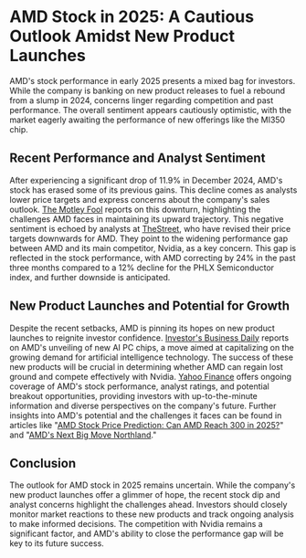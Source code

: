 # AMD Stock in 2025: A Cautious Outlook Amidst New Product Launches

AMD's stock performance in early 2025 presents a mixed bag for investors. While the company is banking on new product releases to fuel a rebound from a slump in 2024, concerns linger regarding competition and past performance.  The overall sentiment appears cautiously optimistic, with the market eagerly awaiting the performance of new offerings like the MI350 chip.

## Recent Performance and Analyst Sentiment

After experiencing a significant drop of 11.9% in December 2024, AMD's stock has erased some of its previous gains. This decline comes as analysts lower price targets and express concerns about the company's sales outlook.  [The Motley Fool](https://www.fool.com/investing/2025/01/08/why-amd-stock-fell-119-in-december-and-lost-2025/) reports on this downturn, highlighting the challenges AMD faces in maintaining its upward trajectory.  This negative sentiment is echoed by analysts at [TheStreet](https://www.thestreet.com/investing/analyst-overhauls-amd-stock-price-target-as-gap-with-nvidia-widens), who have revised their price targets downwards for AMD.  They point to the widening performance gap between AMD and its main competitor, Nvidia, as a key concern. This gap is reflected in the stock performance, with AMD correcting by 24% in the past three months compared to a 12% decline for the PHLX Semiconductor index, and further downside is anticipated.

## New Product Launches and Potential for Growth

Despite the recent setbacks, AMD is pinning its hopes on new product launches to reignite investor confidence.  [Investor's Business Daily](https://www.investors.com/news/technology/amd-stock-chipmaker-reveals-new-ai-pc-chips-ces-2025/) reports on AMD's unveiling of new AI PC chips, a move aimed at capitalizing on the growing demand for artificial intelligence technology. The success of these new products will be crucial in determining whether AMD can regain lost ground and compete effectively with Nvidia.  [Yahoo Finance](https://finance.yahoo.com/news/amd-potential-breakout-stock-ahead-151059405.html) offers ongoing coverage of AMD's stock performance, analyst ratings, and potential breakout opportunities, providing investors with up-to-the-minute information and diverse perspectives on the company's future.  Further insights into AMD's potential and the challenges it faces can be found in articles like "[AMD Stock Price Prediction: Can AMD Reach 300 in 2025?](https://www.fool.com/investing/2024/01/08/amd-stock-price-prediction-can-amd-reach-300-in-2025/)" and "[AMD's Next Big Move Northland](https://finance.yahoo.com/news/amds-next-big-move-northland-065521816.html)."


## Conclusion

The outlook for AMD stock in 2025 remains uncertain.  While the company's new product launches offer a glimmer of hope, the recent stock dip and analyst concerns highlight the challenges ahead.  Investors should closely monitor market reactions to these new products and track ongoing analysis to make informed decisions.  The competition with Nvidia remains a significant factor, and AMD's ability to close the performance gap will be key to its future success.